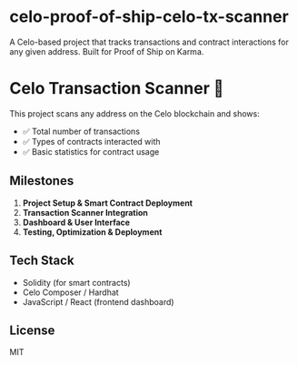 # celo-proof-of-ship-celo-tx-scanner
A Celo-based project that tracks transactions and contract interactions for any given address.  Built for Proof of Ship on Karma.
# Celo Transaction Scanner 🚀

This project scans any address on the Celo blockchain and shows:
- ✅ Total number of transactions  
- ✅ Types of contracts interacted with  
- ✅ Basic statistics for contract usage  

## Milestones
1. **Project Setup & Smart Contract Deployment**  
2. **Transaction Scanner Integration**  
3. **Dashboard & User Interface**  
4. **Testing, Optimization & Deployment**

## Tech Stack
- Solidity (for smart contracts)
- Celo Composer / Hardhat
- JavaScript / React (frontend dashboard)

## License
MIT

